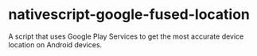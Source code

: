 # nativescript-google-fused-location
A script that uses Google Play Services to get the most accurate device location on Android devices.
